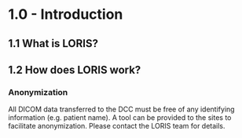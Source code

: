 # 1.0 - Introduction

## 1.1 What is LORIS?

## 1.2 How does LORIS work?


### Anonymization

All DICOM data transferred to the DCC must be free of any identifying 
  information (e.g. patient name). A tool can be provided to the sites to 
  facilitate anonymization. Please contact the LORIS team for details.